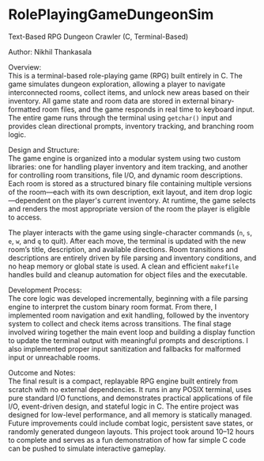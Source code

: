 # RolePlayingGameDungeonSim

Text-Based RPG Dungeon Crawler (C, Terminal-Based)

Author: Nikhil Thankasala

Overview:  
This is a terminal-based role-playing game (RPG) built entirely in C. The game simulates dungeon exploration, allowing a player to navigate interconnected rooms, collect items, and unlock new areas based on their inventory. All game state and room data are stored in external binary-formatted room files, and the game responds in real time to keyboard input. The entire game runs through the terminal using `getchar()` input and provides clean directional prompts, inventory tracking, and branching room logic.

Design and Structure:  
The game engine is organized into a modular system using two custom libraries: one for handling player inventory and item tracking, and another for controlling room transitions, file I/O, and dynamic room descriptions. Each room is stored as a structured binary file containing multiple versions of the room—each with its own description, exit layout, and item drop logic—dependent on the player's current inventory. At runtime, the game selects and renders the most appropriate version of the room the player is eligible to access.

The player interacts with the game using single-character commands (`n`, `s`, `e`, `w`, and `q` to quit). After each move, the terminal is updated with the new room’s title, description, and available directions. Room transitions and descriptions are entirely driven by file parsing and inventory conditions, and no heap memory or global state is used. A clean and efficient `makefile` handles build and cleanup automation for object files and the executable.

Development Process:  
The core logic was developed incrementally, beginning with a file parsing engine to interpret the custom binary room format. From there, I implemented room navigation and exit handling, followed by the inventory system to collect and check items across transitions. The final stage involved wiring together the main event loop and building a display function to update the terminal output with meaningful prompts and descriptions. I also implemented proper input sanitization and fallbacks for malformed input or unreachable rooms.

Outcome and Notes:  
The final result is a compact, replayable RPG engine built entirely from scratch with no external dependencies. It runs in any POSIX terminal, uses pure standard I/O functions, and demonstrates practical applications of file I/O, event-driven design, and stateful logic in C. The entire project was designed for low-level performance, and all memory is statically managed. Future improvements could include combat logic, persistent save states, or randomly generated dungeon layouts. This project took around 10–12 hours to complete and serves as a fun demonstration of how far simple C code can be pushed to simulate interactive gameplay.
